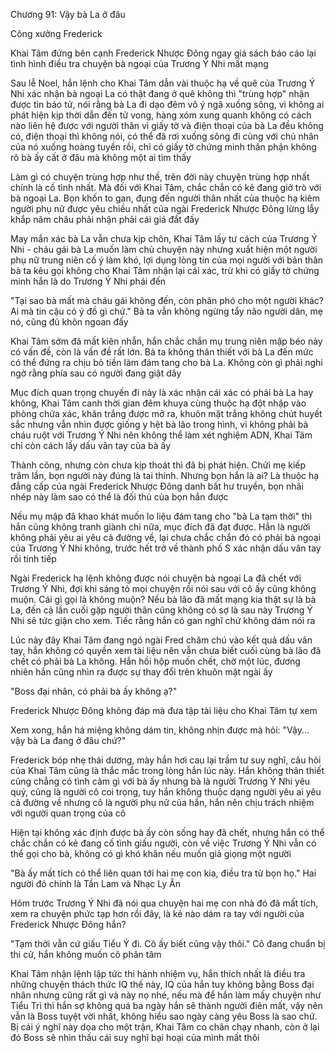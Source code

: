 




Chương 91: Vậy bà La ở đâu

Công xưởng Frederick

Khai Tâm đứng bên cạnh Frederick Nhược Đông ngay giá sách báo cáo lại tình hình điều tra chuyện bà ngoại của Trương Ý Nhi mất mạng

Sau lễ Noel, hắn lệnh cho Khai Tâm dẫn vài thuộc hạ về quê của Trương Ý Nhi xác nhận bà ngoại La có thật đang ở quê không thì "trùng hợp" nhận được tin báo tử, nói rằng bà La đi dạo đêm vô ý ngã xuống sông, vì không ai phát hiện kịp thời dẫn đến tử vong, hàng xóm xung quanh không có cách nào liên hệ được với người thân vì giấy tờ và điện thoại của bà La đều không có, điện thoại thì không nói, có thể đã rơi xuống sông đi cùng với chủ nhân của nó xuống hoàng tuyền rồi, chỉ có giấy tờ chứng minh thân phận không rõ bà ấy cất ở đâu mà không một ai tìm thấy

Làm gì có chuyện trùng hợp như thế, trên đời này chuyện trùng hợp nhất chính là cố tình nhất. Mà đối với Khai Tâm, chắc chắn có kẻ đang giở trò với bà ngoại La. Bọn khốn to gan, đụng đến người thân nhất của thuộc hạ kiêm người phụ nữ được yêu chiều nhất của ngài Frederick Nhược Đông lừng lẫy khắp năm châu phải nhận phải cái giá đắt đấy


May mắn xác bà La vẫn chưa kịp chôn, Khai Tâm lấy tư cách của Trương Ý Nhi - cháu gái bà La muốn làm chủ chuyện này nhưng xuất hiện một người phụ nữ trung niên cố ý làm khó, lợi dụng lòng tin của mọi người với bản thân bà ta kêu gọi không cho Khai Tâm nhận lại cái xác, trừ khi có giấy tờ chứng minh hắn là do Trương Ý Nhi phái đến

"Tại sao bà mất mà cháu gái không đến, còn phân phó cho một người khác? Ai mà tin cậu có ý đồ gì chứ." Bà ta vẫn không ngừng tẩy não người dân, mẹ nó, cũng đủ khôn ngoan đấy

Khai Tâm sớm đã mất kiên nhẫn, hắn chắc chắn mụ trung niên mập béo này có vấn đề, còn là vấn đề rất lớn. Bà ta không thân thiết với bà La đến mức có thể đứng ra chịu bỏ tiền làm đám tang cho bà La. Không còn gì phải nghi ngờ rằng phía sau có người đang giật dây

Mục đích quan trọng chuyến đi này là xác nhận cái xác có phải bà La hay không, Khai Tâm canh thời gian đêm khuya cùng thuộc hạ đột nhập vào phòng chứa xác, khăn trắng được mở ra, khuôn mặt trắng không chút huyết sắc nhưng vẫn nhìn được giống y hệt bà lão trong hình, vì không phải bà cháu ruột với Trương Ý Nhi nên không thể làm xét nghiệm ADN, Khai Tâm chỉ còn cách lấy dấu vân tay của bà ấy

Thành công, nhưng còn chưa kịp thoát thì đã bị phát hiện. Chửi mẹ kiếp trăm lần, bọn người này đúng là tai thính. Nhưng bọn hắn là ai? Là thuộc hạ đẳng cấp của ngài Frederick Nhược Đông danh bất hư truyền, bọn nhãi nhép này làm sao có thể là đối thủ của bọn hắn được

Nếu mụ mập đã khao khát muốn lo liệu đám tang cho "bà La tạm thời" thì hắn cũng không tranh giành chi nữa, mục đích đã đạt được. Hắn là người không phải yêu ai yêu cả đường về, lại chưa chắc chắn đó có phải bà ngoại của Trương Ý Nhi không, trước hết trở về thành phố S xác nhận dấu vân tay rồi tính tiếp

Ngài Frederick hạ lệnh không được nói chuyện bà ngoại La đã chết với Trương Ý Nhi, đợi khi sáng tỏ mọi chuyện rồi nói sau với cô ấy cũng không muộn. Cái gì gọi là không muộn? Nếu bà lão đã mất mạng kia thật sự là bà La, đến cả lần cuối gặp người thân cũng không có sợ là sau này Trương Ý Nhi sẽ tức giận cho xem. Tiếc rằng hắn có gan nghĩ chứ không dám nói ra


Lúc này đây Khai Tâm đang ngó ngài Fred chăm chú vào kết quả dấu vân tay, hắn không có quyền xem tài liệu nên vẫn chưa biết cuối cùng bà lão đã chết có phải bà La không. Hắn hồi hộp muốn chết, chờ một lúc, đương nhiên hắn cũng nhìn ra được sự thay đổi trên khuôn mặt ngài ấy

"Boss đại nhân, có phải bà ấy không ạ?"

Frederick Nhược Đông không đáp mà đưa tập tài liệu cho Khai Tâm tự xem

Xem xong, hắn há miệng không dám tin, không nhịn được mà hỏi: "Vậy... vậy bà La đang ở đâu chứ?"

Frederick bóp nhẹ thái dương, mày hắn hơi cau lại trầm tư suy nghĩ, câu hỏi của Khai Tâm cũng là thắc mắc trong lòng hắn lúc này. Hắn không thân thiết cũng chẳng có tình cảm gì với bà ấy nhưng bà là người Trương Ý Nhi yêu quý, cũng là người cô coi trọng, tuy hắn không thuộc dạng người yêu ai yêu cả đường về nhưng cô là người phụ nữ của hắn, hắn nên chịu trách nhiệm với người quan trọng của cô

Hiện tại không xác định được bà ấy còn sống hay đã chết, nhưng hắn có thể chắc chắn có kẻ đang cố tình giấu người, còn về việc Trương Ý Nhi vẫn có thể gọi cho bà, không có gì khó khăn nếu muốn giả giọng một người

"Bà ấy mất tích có thể liên quan tới hai mẹ con kia, điều tra từ bọn họ." Hai người đó chính là Tần Lam và Nhạc Ly Ân

Hôm trước Trương Ý Nhi đã nói qua chuyện hai mẹ con nhà đó đã mất tích, xem ra chuyện phức tạp hơn rồi đây, là kẻ nào dám ra tay với người của Frederick Nhược Đông hắn?

"Tạm thời vẫn cứ giấu Tiểu Ý đi. Cô ấy biết cũng vậy thôi." Cô đang chuẩn bị thi cử, hắn không muốn cô phân tâm

Khai Tâm nhận lệnh lập tức thi hành nhiệm vụ, hắn thích nhất là điều tra những chuyện thách thức IQ thế này, IQ của hắn tuy không bằng Boss đại nhân nhưng cũng rất gì và này nọ nhé, nếu mà để hắn làm mấy chuyện như Tiểu Trì thì hắn sợ không quá ba ngày hắn sẽ thành người điên mất, vậy nên vẫn là Boss tuyệt vời nhất, không hiểu sao ngày càng yêu Boss là sao chứ. Bị cái ý nghĩ này dọa cho một trận, Khai Tâm co chân chạy nhanh, còn ở lại đó Boss sẽ nhìn thấu cái suy nghĩ bại hoại của mình mất thôi




